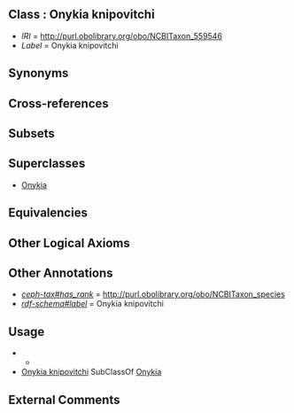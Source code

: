
## Class : Onykia knipovitchi

 * *IRI* = http://purl.obolibrary.org/obo/NCBITaxon_559546
 * *Label* = Onykia knipovitchi

## Synonyms


## Cross-references


## Subsets


## Superclasses

 * [Onykia](../../NCBITaxon/88/NCBITaxon_72288.md)

## Equivalencies


## Other Logical Axioms


## Other Annotations

 * *[ceph-tax#has_rank](../../ceph-tax#has/nk/ceph-tax#has_rank.md)* = http://purl.obolibrary.org/obo/NCBITaxon_species
 * *[rdf-schema#label](../../el/rdf-schema#label.md)* = Onykia knipovitchi

## Usage

 * -
 * [Onykia knipovitchi](../../NCBITaxon/46/NCBITaxon_559546.md) SubClassOf [Onykia](../../NCBITaxon/88/NCBITaxon_72288.md)

## External Comments


